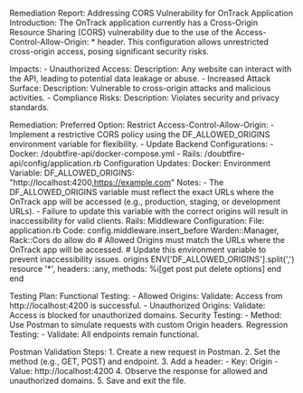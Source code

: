 Remediation Report: Addressing CORS Vulnerability for OnTrack Application
  Introduction:
    The OnTrack application currently has a Cross-Origin Resource Sharing (CORS) vulnerability due to the use of the Access-Control-Allow-Origin: * header. This configuration allows unrestricted cross-origin access, posing significant security risks.

  Impacts:
    - Unauthorized Access:
        Description: Any website can interact with the API, leading to potential data leakage or abuse.
    - Increased Attack Surface:
        Description: Vulnerable to cross-origin attacks and malicious activities.
    - Compliance Risks:
        Description: Violates security and privacy standards.

  Remediation:
    Preferred Option:
      Restrict Access-Control-Allow-Origin:
        - Implement a restrictive CORS policy using the DF_ALLOWED_ORIGINS environment variable for flexibility.
        - Update Backend Configurations:
            - Docker: /doubtfire-api/docker-compose.yml
            - Rails: /doubtfire-api/config/application.rb
    Configuration Updates:
      Docker:
        Environment Variable:
          DF_ALLOWED_ORIGINS: "http://localhost:4200,https://example.com"
        Notes:
          - The DF_ALLOWED_ORIGINS variable must reflect the exact URLs where the OnTrack app will be accessed (e.g., production, staging, or development URLs).
          - Failure to update this variable with the correct origins will result in inaccessibility for valid clients.
      Rails:
        Middleware Configuration:
          File: application.rb
          Code:
            config.middleware.insert_before Warden::Manager, Rack::Cors do
              allow do
                # Allowed Origins must match the URLs where the OnTrack app will be accessed.
                # Update this environment variable to prevent inaccessibility issues.
                origins ENV['DF_ALLOWED_ORIGINS'].split(',')
                resource '*', headers: :any, methods: %i[get post put delete options]
              end
            end

  Testing Plan:
    Functional Testing:
      - Allowed Origins:
          Validate: Access from http://localhost:4200 is successful.
      - Unauthorized Origins:
          Validate: Access is blocked for unauthorized domains.
    Security Testing:
      - Method: Use Postman to simulate requests with custom Origin headers.
    Regression Testing:
      - Validate: All endpoints remain functional.

  Postman Validation Steps:
    1. Create a new request in Postman.
    2. Set the method (e.g., GET, POST) and endpoint.
    3. Add a header:
       - Key: Origin
       - Value: http://localhost:4200
    4. Observe the response for allowed and unauthorized domains.
    5. Save and exit the file.
